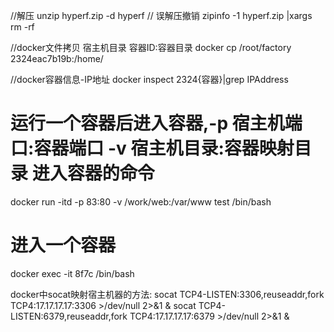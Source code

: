 //解压
unzip hyperf.zip -d hyperf
// 误解压撤销
zipinfo -1 hyperf.zip |xargs rm -rf

//docker文件拷贝 宿主机目录 容器ID:容器目录
docker cp /root/factory 2324eac7b19b:/home/

//docker容器信息-IP地址
docker inspect 2324{容器}|grep IPAddress

# 运行一个容器后进入容器,-p 宿主机端口:容器端口 -v 宿主机目录:容器映射目录 进入容器的命令
docker run -itd -p 83:80 -v /work/web:/var/www test /bin/bash
# 进入一个容器
docker exec -it 8f7c /bin/bash

docker中socat映射宿主机器的方法:
socat TCP4-LISTEN:3306,reuseaddr,fork TCP4:17.17.17.17:3306 >/dev/null 2>&1 &
socat TCP4-LISTEN:6379,reuseaddr,fork TCP4:17.17.17.17:6379 >/dev/null 2>&1 &